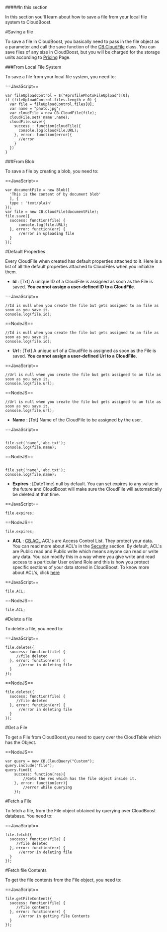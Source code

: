#####In this section

In this section you'll learn about how to save a file from your local file system to CloudBoost. 

#Saving a file 

To save a file in CloudBoost, you basically need to pass in the file object as a parameter and call the save function of the [CB.CloudFile](https://docs.cloudboost.io/#CloudFile) class. You can save files of any size in CloudBoost, but you will be charged for the storage units according to [Pricing](https://cloudboost.io/pricing) Page.

###From Local File System

To save a file from your local file system, you need to:

==JavaScript==
<span class="js-lines" data-query="savefile">
```
var fileUploadControl = $("#profilePhotoFileUpload")[0];
if (fileUploadControl.files.length > 0) {
  var file = fileUploadControl.files[0];
  var name = "photo.jpg";
  var cloudFile = new CB.CloudFile(file);
  cloudFile.set('name',name);
  cloudFile.save({
    success : function(cloudFile){
      console.log(cloudFile.URL);
    }, error: function(error){
      //error
    }
  })
}
```
</span>

###From Blob

To save a file by creating a blob, you need to:

==JavaScript==
<span class="js-lines" data-query="saveblob">
```
var documentFile = new Blob([
  'This is the content of by document blob'
  ], {
  type : 'text/plain'
});
var file = new CB.CloudFile(documentFile);
file.save({
  success: function(file) {
      console.log(file.URL);
  }, error: function(err) {
      //error in uploading file
  }
});
```
</span>

#Default Properties

Every CloudFile when created has default properties attached to it. Here is a list of all the default properties attached to CloudFiles when you initialize them.

* **Id** : [Txt] A unique ID of a CloudFile is assigned as soon as the File is saved. **You cannot assign a user-defined ID to a CloudFile**.

==JavaScript==
<span class="js-lines" data-query="viewid">
```
//Id is null when you create the file but gets assigned to an file as soon as you save it.
console.log(file.id);
```
</span>

==NodeJS==
<span class="nodejs-lines" data-query="viewid">
```
//Id is null when you create the file but gets assigned to an file as soon as you save it.
console.log(file.id);
```
</span>

* **Url** : [Txt] A unique url of a CloudFile is assigned as soon as the File is saved. **You cannot assign a user-defined Url to a CloudFile**.

==JavaScript==
<span class="js-lines" data-query="viewid">
```
//Url is null when you create the file but gets assigned to an file as soon as you save it.
console.log(file.url);
```
</span>

==NodeJS==
<span class="nodejs-lines" data-query="viewid">
```
//Url is null when you create the file but gets assigned to an file as soon as you save it.
console.log(file.url);
```
</span>

* **Name** : [Txt] Name of the CloudFile to be assigned by the user.

==JavaScript==
<span class="js-lines" data-query="viewid">
```

file.set('name','abc.txt');
console.log(file.name);
```
</span>

==NodeJS==
<span class="nodejs-lines" data-query="viewid">
```

file.set('name','abc.txt');
console.log(file.name);
```
</span>


* **Expires** : [DateTime] <span class="tut-snippet">null</span> by default. You can set <span class="tut-snippet">expires</span> to any value in the future and CloudBoost will make sure the CloudFile will automatically be deleted at that time.

==JavaScript==
<span class="js-lines" data-query="viewexpires">
```
file.expires;
```
</span>

==NodeJS==
<span class="nodejs-lines" data-query="viewexpires">
```
file.expires;
```
</span>

* **ACL** : [CB.ACL]( https://docs.cloudboost.io/#ACL) ACL's are Access Control List. They protect your data. You can read more about ACL's in the [Security]( /?lang=en&category=security&subcategory=acl) section. By default, ACL's are Public read and Public write which means anyone can read or write any data. You can modify this in a way where you give write and read access to a particular User or/and Role and this is how you protect specific sections of your data stored in CloudBoost. To know more about ACL's, click [here]( https://docs.cloudboost.io/#ACL)

==JavaScript==
<span class="js-lines" data-query="viewacl">
```
file.ACL;
```
</span>

==NodeJS==
<span class="nodejs-lines" data-query="viewacl">
```
file.ACL;
```
</span>

#Delete a file

To delete a file, you need to: 

==JavaScript==
<span class="js-lines" data-query="deletefile">
```
file.delete({
  success: function(file) {
     //file deleted
  }, error: function(err) {
      //error in deleting file
  }
});
```
</span>

==NodeJS==
<span class="nodejs-lines" data-query="deletefile">
```
file.delete({
  success: function(file) {
     //file deleted
  }, error: function(err) {
      //error in deleting file
  }
});
```
</span>

#Get a File

To get a File from CloudBoost,you need to query over the CloudTable which has the Object.

==NodeJS==
<span class="nodejs-lines" data-query="deletefile">
```
var query = new CB.CloudQuery("Custom");
query.include("file");
query.find({
    success: function(res){
        //Gets the res which has the file object inside it.
    }, error: function(err){
        //error while querying
    });
```
</span>


#Fetch a File

To fetch a file, from the File object obtained by querying over CloudBoost database. You need to:

==JavaScript==
<span class="js-lines" data-query="fetchfile">
```
file.fetch({
  success: function(file) {
     //file deleted
  }, error: function(err) {
      //error in deleting file
  }
});
```
</span>

#Fetch file Contents

To get the file contents from the File object, you need to:

==JavaScript==
<span class="js-lines" data-query="fetchfile">
```
file.getFileContent({
  success: function(file) {
     //file contents
  }, error: function(err) {
      //error in getting file Contents
  }
});
```
</span>

